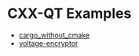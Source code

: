 # CXX-QT Examples

- [cargo_without_cmake](cargo_without_cmake/)
- [voltage-encryptor](voltage-encryptor)
